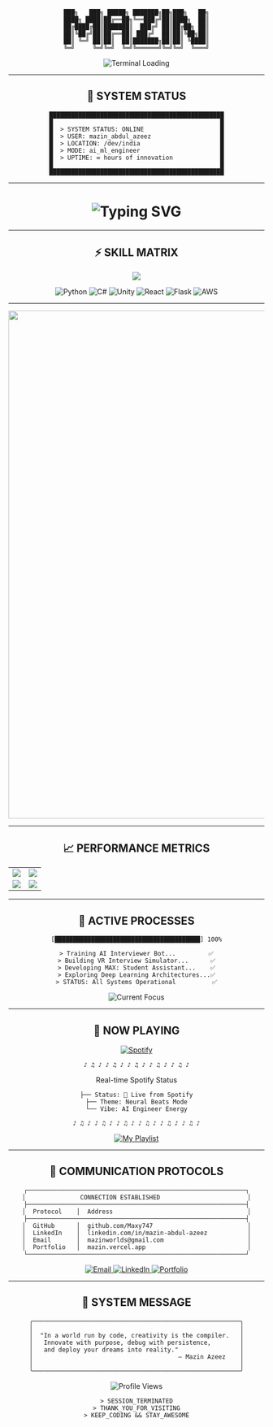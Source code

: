 <!-- Retro Terminal Header -->
<div align="center">

```
███╗   ███╗ █████╗ ███████╗██╗███╗   ██╗
████╗ ████║██╔══██╗╚══███╔╝██║████╗  ██║
██╔████╔██║███████║  ███╔╝ ██║██╔██╗ ██║
██║╚██╔╝██║██╔══██║ ███╔╝  ██║██║╚██╗██║
██║ ╚═╝ ██║██║  ██║███████╗██║██║ ╚████║
╚═╝     ╚═╝╚═╝  ╚═╝╚══════╝╚═╝╚═╝  ╚═══╝
```

<img src="https://readme-typing-svg.herokuapp.com?font=Fira+Code&size=22&duration=3000&pause=1000&color=FF61F6&center=true&vCenter=true&multiline=true&width=800&height=100&lines=%3E+ACCESSING+MAINFRAME...;%3E+LOADING+PROFILE_DATA.exe;%3E+CONNECTION+ESTABLISHED+✅;%3E+WELCOME+MAZIN_ABDUL_AZEEZ" alt="Terminal Loading">

</div>

---

<div align="center">

## 🔧 SYSTEM STATUS

```
████████████████████████████████████████████████
█                                              █
█  > SYSTEM STATUS: ONLINE                     █
█  > USER: mazin_abdul_azeez                   █
█  > LOCATION: /dev/india                      █
█  > MODE: ai_ml_engineer                      █
█  > UPTIME: ∞ hours of innovation             █
█                                              █
████████████████████████████████████████████████
```

</div>

---

<div align="center">

<h1>
  <img src="https://readme-typing-svg.herokuapp.com?font=JetBrains+Mono&size=28&duration=4000&pause=500&color=FF61F6&center=true&vCenter=true&width=900&lines=AI+%26+ML+ENGINEER+🤖;FULL-STACK+DEVELOPER+⚡;VR+CREATOR+🕶️;TECH+INNOVATOR+🚀" alt="Typing SVG" />
</h1>

</div>

---

<div align="center">

## ⚡ SKILL MATRIX

<img src="https://skillicons.dev/icons?i=python,csharp,unity,java,react,flask,html,css,js,git,linux,aws&theme=dark" />

![Python](https://img.shields.io/badge/Python-FF61F6?style=for-the-badge&logo=python&logoColor=white)
![C#](https://img.shields.io/badge/C%23-8E44AD?style=for-the-badge&logo=c-sharp&logoColor=white)
![Unity](https://img.shields.io/badge/Unity-9B59B6?style=for-the-badge&logo=unity&logoColor=white)
![React](https://img.shields.io/badge/React-FF00FF?style=for-the-badge&logo=react&logoColor=white)
![Flask](https://img.shields.io/badge/Flask-FF33CC?style=for-the-badge&logo=flask&logoColor=white)
![AWS](https://img.shields.io/badge/AWS-6A0DAD?style=for-the-badge&logo=amazonaws&logoColor=yellow)

</div>

---

<div align="center">
  <img src="https://media.giphy.com/media/JIX9t2j0ZTN9S/giphy.gif" width="1000px">
</div>

---

<div align="center">

## 📈 PERFORMANCE METRICS

<table>
  <tr>
    <td>
      <img src="https://github-readme-stats.vercel.app/api?username=Maxy747&theme=radical&bg_color=000000&title_color=FF61F6&text_color=E1E1E1&icon_color=FF33CC&hide_border=true&border_radius=10" />
    </td>
    <td>
      <img src="https://streak-stats.demolab.com?user=Maxy747&theme=radical&background=000000&border=FF61F6&stroke=FF61F6&ring=FF33CC&fire=FF61F6&currStreakLabel=FF33CC&hide_border=true" />
    </td>
  </tr>
  <tr>
    <td>
      <img src="https://github-readme-stats.vercel.app/api/top-langs/?username=Maxy747&layout=compact&theme=radical&bg_color=000000&title_color=FF61F6&text_color=E1E1E1&icon_color=FF33CC&hide_border=true" />
    </td>
    <td>
      <img src="https://github-contributor-stats.vercel.app/api?username=Maxy747&theme=radical&hide_border=true&combine_all_yearly_contributions=true" />
    </td>
  </tr>
</table>

---

## 🚀 ACTIVE PROCESSES

```
[████████████████████████████████████████] 100%

> Training AI Interviewer Bot...         ✅
> Building VR Interview Simulator...      ✅
> Developing MAX: Student Assistant...    ✅
> Exploring Deep Learning Architectures...✅
> STATUS: All Systems Operational          ✅
```

<img src="https://readme-typing-svg.herokuapp.com?font=Fira+Code&size=16&duration=4000&pause=1000&color=FF61F6&center=true&width=600&lines=Currently+working+on%3A+VR+Interview+Simulator;Learning%3A+MLOps+%26+Cloud+Deployment;Exploring%3A+NLP+%26+Generative+AI;Building%3A+AI+powered+Virtual+Worlds" alt="Current Focus">

</div>

---

<div align="center">

## 🎵 NOW PLAYING

[![Spotify](https://spotify-github-profile.vercel.app/api/view?uid=316aeslb433hasbf5nhj4btnt4ci&cover_image=true&theme=novatorem&show_offline=true&background_color=000000&interchange=false&bar_color=ff61f6&bar_color_cover=false)](https://open.spotify.com/user/316aeslb433hasbf5nhj4btnt4ci)

```
♪ ♫ ♪ ♪ ♫ ♪ ♪ ♫ ♪ ♪ ♫ ♪ ♪ ♫ ♪
```
Real-time Spotify Status    
                                    
```
├── Status: 🎵 Live from Spotify
├── Theme: Neural Beats Mode
└── Vibe: AI Engineer Energy

♪ ♫ ♪ ♪ ♫ ♪ ♪ ♫ ♪ ♪ ♫ ♪ ♪ ♫ ♪ ♪ ♫ ♪
```

[![My Playlist](https://img.shields.io/badge/🎵_My_Playlist-FF61F6?style=for-the-badge&logo=spotify&logoColor=white)](https://open.spotify.com/playlist/3aXbaGk6uDGTrfNJkaFKaG)

</div>

---

<div align="center">

## 📡 COMMUNICATION PROTOCOLS

```
┌────────────────────────────────────────────────────────────┐
│               CONNECTION ESTABLISHED                        │
├────────────────────────────────────────────────────────────┤
│  Protocol    │  Address                                     │
├────────────────────────────────────────────────────────────┤
│  GitHub      │  github.com/Maxy747                          │
│  LinkedIn    │  linkedin.com/in/mazin-abdul-azeez           │
│  Email       │  mazinworlds@gmail.com                       │
│  Portfolio   │  mazin.vercel.app                            │
└────────────────────────────────────────────────────────────┘
```

<a href="mailto:mazinworlds@gmail.com">
  <img src="https://img.shields.io/badge/Email-FF61F6?style=for-the-badge&logo=gmail&logoColor=white" alt="Email"/>
</a>
<a href="https://linkedin.com/in/mazin-abdul-azeez">
  <img src="https://img.shields.io/badge/LinkedIn-FF33CC?style=for-the-badge&logo=linkedin&logoColor=white" alt="LinkedIn"/>
</a>
<a href="https://maziin.vercel.app">
  <img src="https://img.shields.io/badge/Portfolio-8E44AD?style=for-the-badge&logo=firefox&logoColor=white" alt="Portfolio"/>
</a>

</div>

---

<div align="center">

## 💾 SYSTEM MESSAGE

```
╭─────────────────────────────────────────────────────────╮
│                                                         │
│  "In a world run by code, creativity is the compiler.   │
│   Innovate with purpose, debug with persistence,        │
│   and deploy your dreams into reality."                 │
│                                        – Mazin Azeez    │
│                                                         │
╰─────────────────────────────────────────────────────────╯
```

<img src="https://komarev.com/ghpvc/?username=Maxy747&color=FF61F6&style=for-the-badge&label=VISITORS" alt="Profile Views"/>

```
> SESSION_TERMINATED
> THANK_YOU_FOR_VISITING
> KEEP_CODING && STAY_AWESOME
```

</div>
